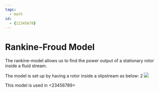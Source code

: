 ```yaml
---
tags:
  - math
id:
  - {12345678}
---
```


# Rankine-Froud Model

The rankine-model allows us to find the power output of a stationary rotor inside a fluid stream.

The model is set up by having a rotor inside a slipstream as below:
2
![](./images/12345678.md/2020-07-03-21-11-58.png)

This model is used in <23456789>
